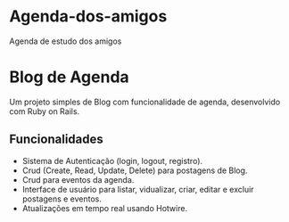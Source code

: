 # Agenda-dos-amigos
 Agenda de estudo dos amigos

# Blog de Agenda

Um projeto simples de Blog com funcionalidade de agenda, desenvolvido com Ruby on Rails.

## Funcionalidades

- Sistema de Autenticação (login, logout, registro).
- Crud (Create, Read, Update, Delete) para postagens de Blog.
- Crud para eventos da agenda.
- Interface de usuário para listar, vidualizar, criar, editar e excluir postagens e eventos.
- Atualizações em tempo real usando Hotwire.